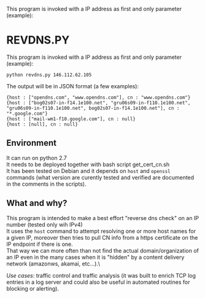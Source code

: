 This program is invoked with a IP address as first and only parameter (example):

# REVDNS.PY

This program is invoked with a IP address as first and only parameter (example):
```
python revdns.py 146.112.62.105
```
The output will be in JSON format (a few examples):
```
{host : ["opendns.com", "www.opendns.com"], cn : "www.opendns.com"}
{host : ["bog02s07-in-f14.1e100.net", "gru06s09-in-f110.1e100.net", "gru06s09-in-f110.1e100.net", bog02s07-in-f14.1e100.net"], cn : "*.google.com"}
{host : ["mail-wm1-f10.google.com"], cn : null}
{host : [null], cn : null}
```

## Environment
It can run on python 2.7\
It needs to be deployed together with bash script get_cert_cn.sh\
It has been tested on Debian and it depends on `host` and `openssl` commands (what version are curently tested and verified are documented in the comments in the scripts). 


## What and why?
This program is intended to make a best effort "reverse dns check" on an IP number (tested only wih IPv4)\
It uses the `host` command to attempt resolving one or more host names for a given IP,  moreover then tries to pull CN info from a https certificate on the IP endpoint if there is one.\
That way we can more often than not find the actual domain/organization of an IP even in the many cases when it is "hidden" by a content delivery network (amazonws, akamai, etc...).\

*Use cases*: traffic control and traffic analysis (it was built to enrich TCP log entries in a log server and could also be useful in automated routines for blocking or alerting).
